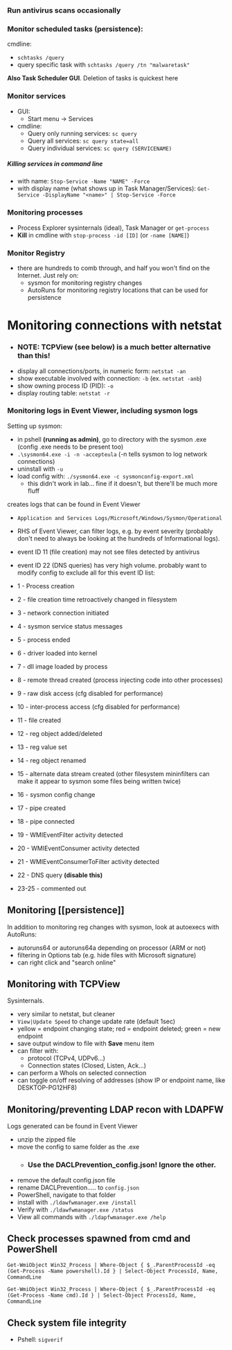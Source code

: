 
### Run antivirus scans occasionally

### Monitor scheduled tasks (persistence):
cmdline:
- `schtasks /query`
- query specific task with `schtasks /query /tn "malwaretask"`

**Also Task Scheduler GUI**. Deletion of tasks is quickest here

### Monitor services
- GUI:
	- Start menu -> Services
- cmdline:
	- Query only running services: `sc query`
	- Query all services: `sc query state=all`
	- Query individual services: `sc query (SERVICENAME)`
##### Killing services in command line
- with name: `Stop-Service -Name "NAME" -Force`
- with display name (what shows up in Task Manager/Services): `Get-Service -DisplayName "<name>" | Stop-Service -Force`

### Monitoring processes
- Process Explorer sysinternals (ideal), Task Manager or `get-process`
- **Kill** in cmdline with `stop-process -id [ID]` (or `-name [NAME]`)

### Monitor Registry
- there are hundreds to comb through, and half you won't find on the Internet. Just rely on:
	- sysmon for monitoring registry changes
	- AutoRuns for monitoring registry locations that can be used for persistence







# Monitoring connections with netstat
- ### NOTE: TCPView (see below) is a much better alternative than this!
- display all connections/ports, in numeric form: `netstat -an`
- show executable involved with connection: `-b` (ex. `netstat -anb`)
- show owning process ID (PID): `-o`
- display routing table: `netstat -r`

### Monitoring logs in Event Viewer, including sysmon logs
Setting up sysmon:
- in pshell **(running as admin)**, go to directory with the sysmon .exe (config .exe needs to be present too)
- `.\sysmon64.exe -i -n -accepteula` (-n tells sysmon to log network connections)
- uninstall with `-u`
- load config with: `./sysmon64.exe -c sysmonconfig-export.xml`
	- this didn't work in lab... fine if it doesn't, but there'll be much more fluff

creates logs that can be found in Event Viewer
- `Application and Services Logs/Microsoft/Windows/Sysmon/Operational`
- RHS of Event Viewer, can filter logs, e.g. by event severity (probably don't need to always be looking at the hundreds of Informational logs). 


- event ID 11 (file creation) may not see files detected by antivirus
- event ID 22 (DNS queries) has very high volume. probably want to modify config to exclude all for this
event ID list:
- 1 - Process creation
- 2 - file creation time retroactively changed in filesystem
- 3 - network connection initiated
- 4 - sysmon service status messages
- 5 - process ended
- 6 - driver loaded into kernel
- 7 - dll image loaded by process
- 8 - remote thread created (process injecting code into other processes)
- 9 - raw disk access (cfg disabled for performance)
- 10 - inter-process access (cfg disabled for performance)
- 11 - file created
- 12 - reg object added/deleted
- 13 - reg value set
- 14 - reg object renamed
- 15 - alternate data stream created (other filesystem mininfilters can make it appear to sysmon some files being written twice)
- 16 - sysmon config change
- 17 - pipe created
- 18 - pipe connected
- 19 - WMIEventFilter activity detected
- 20 - WMIEventConsumer activity detected
- 21 - WMIEventConsumerToFilter activity detected
- 22 - DNS query **(disable this)**
- 23-25 - commented out


## Monitoring [[persistence]]
In addition to monitoring reg changes with sysmon, look at autoexecs with AutoRuns:
- autoruns64 or autoruns64a depending on processor (ARM or not)
- filtering in Options tab (e.g. hide files with Microsoft signature)
- can right click and "search online"


## Monitoring with TCPView
Sysinternals.
- very similar to netstat, but cleaner
- `View|Update Speed` to change update rate (default 1sec)
- yellow = endpoint changing state; red = endpoint deleted; green = new endpoint
- save output window to file with **Save** menu item
- can filter with:
	- protocol (TCPv4, UDPv6...)
	- Connection states (Closed, Listen, Ack...)
- can perform a WhoIs on selected connection
- can toggle on/off resolving of addresses (show IP or endpoint name, like DESKTOP-PG12HF8)

## Monitoring/preventing LDAP recon with LDAPFW
Logs generated can be found in Event Viewer
- unzip the zipped file
- move the config to same folder as the .exe
	- ### Use the DACLPrevention_config.json! Ignore the other.
- remove the default config.json file
- rename DACLPrevention..... to `config.json`
- PowerShell, navigate to that folder
- install with `./ldawfwmanager.exe /install`
- Verify with `./ldawfwmanager.exe /status`
- View all commands with `./ldapfwmanager.exe /help`

## Check processes spawned from cmd and PowerShell

`Get-WmiObject Win32_Process | Where-Object { $_.ParentProcessId -eq (Get-Process -Name powershell).Id } | Select-Object ProcessId, Name, CommandLine` 

`Get-WmiObject Win32_Process | Where-Object { $_.ParentProcessId -eq (Get-Process -Name cmd).Id } | Select-Object ProcessId, Name, CommandLine`

## Check system file integrity
- Pshell: `sigverif`
